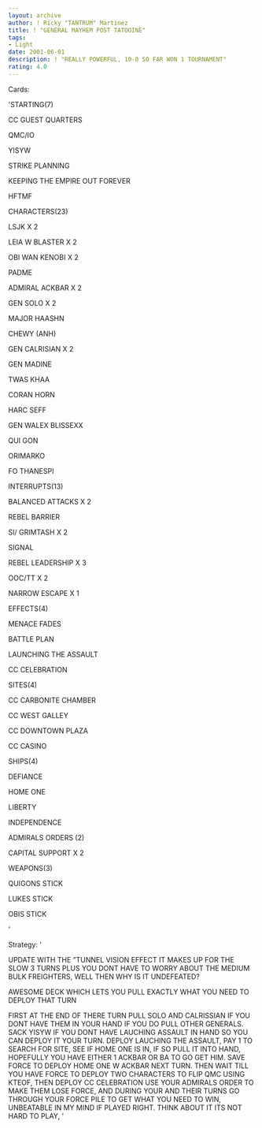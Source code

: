 ```yaml
---
layout: archive
author: ! Ricky "TANTRUM" Martinez
title: ! "GENERAL MAYHEM POST TATOOINE"
tags:
- Light
date: 2001-06-01
description: ! "REALLY POWERFUL, 10-0 SO FAR WON 1 TOURNAMENT"
rating: 4.0
---
```

Cards: 

'STARTING(7)

CC GUEST QUARTERS

QMC/IO

YISYW

STRIKE PLANNING

KEEPING THE EMPIRE OUT FOREVER

HFTMF


CHARACTERS(23)

LSJK X 2

LEIA W BLASTER X 2

OBI WAN KENOBI X 2

PADME

ADMIRAL ACKBAR X 2

GEN SOLO X 2

MAJOR HAASHN

CHEWY (ANH)

GEN CALRISIAN X 2

GEN MADINE

TWAS KHAA

CORAN HORN

HARC SEFF

GEN WALEX BLISSEXX

QUI GON

ORIMARKO

FO THANESPI


INTERRUPTS(13)

BALANCED ATTACKS X 2

REBEL BARRIER

SI/ GRIMTASH X 2

SIGNAL 

REBEL LEADERSHIP X 3

OOC/TT X 2

NARROW ESCAPE X 1


EFFECTS(4)

MENACE FADES

BATTLE PLAN

LAUNCHING THE ASSAULT

CC CELEBRATION


SITES(4)

CC CARBONITE CHAMBER

CC WEST GALLEY

CC DOWNTOWN PLAZA

CC CASINO


SHIPS(4)

DEFIANCE

HOME ONE

LIBERTY

INDEPENDENCE


ADMIRALS ORDERS (2)

CAPITAL SUPPORT X 2


WEAPONS(3)

QUIGONS STICK

LUKES STICK

OBIS STICK

'

Strategy: '

UPDATE  WITH THE ”TUNNEL VISION EFFECT IT MAKES UP FOR THE SLOW 3 TURNS PLUS YOU DONT HAVE TO WORRY ABOUT THE MEDIUM BULK FREIGHTERS, WELL THEN WHY IS IT UNDEFEATED?





AWESOME DECK WHICH LETS YOU PULL EXACTLY WHAT YOU NEED TO DEPLOY THAT TURN


FIRST AT THE END OF THERE TURN PULL SOLO AND CALRISSIAN IF YOU DONT HAVE THEM IN YOUR HAND IF YOU DO PULL OTHER GENERALS. SACK YISYW IF YOU DONT HAVE LAUCHING ASSAULT IN HAND SO YOU CAN DEPLOY IT YOUR TURN. DEPLOY LAUCHING THE ASSAULT, PAY 1 TO SEARCH FOR SITE, SEE IF HOME ONE IS IN, IF SO PULL IT INTO HAND, HOPEFULLY YOU HAVE EITHER 1 ACKBAR OR BA TO GO GET HIM.  SAVE FORCE TO DEPLOY HOME ONE W ACKBAR NEXT TURN.  THEN WAIT TILL YOU HAVE FORCE TO DEPLOY TWO CHARACTERS TO FLIP QMC USING KTEOF, THEN DEPLOY CC CELEBRATION USE YOUR ADMIRALS ORDER TO MAKE THEM LOSE FORCE, AND DURING YOUR AND THEIR TURNS GO THROUGH YOUR FORCE PILE TO GET WHAT YOU NEED TO WIN, UNBEATABLE IN MY MIND IF PLAYED RIGHT.  THINK ABOUT IT ITS NOT HARD TO PLAY,   '